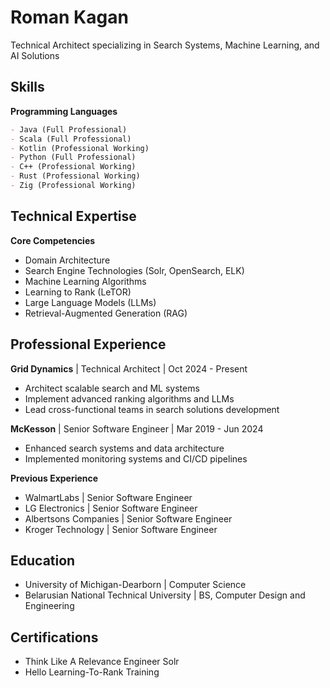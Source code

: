 # Roman Kagan

Technical Architect specializing in Search Systems, Machine Learning, and AI Solutions

## Skills

**Programming Languages**
```markdown
- Java (Full Professional)
- Scala (Full Professional)
- Kotlin (Professional Working)
- Python (Full Professional)
- C++ (Professional Working)
- Rust (Professional Working)
- Zig (Professional Working)
```

## Technical Expertise

**Core Competencies**
- Domain Architecture
- Search Engine Technologies (Solr, OpenSearch, ELK)
- Machine Learning Algorithms
- Learning to Rank (LeTOR)
- Large Language Models (LLMs)
- Retrieval-Augmented Generation (RAG)

## Professional Experience

**Grid Dynamics** | Technical Architect | Oct 2024 - Present
- Architect scalable search and ML systems
- Implement advanced ranking algorithms and LLMs
- Lead cross-functional teams in search solutions development

**McKesson** | Senior Software Engineer | Mar 2019 - Jun 2024
- Enhanced search systems and data architecture
- Implemented monitoring systems and CI/CD pipelines

**Previous Experience**
- WalmartLabs | Senior Software Engineer
- LG Electronics | Senior Software Engineer
- Albertsons Companies | Senior Software Engineer
- Kroger Technology | Senior Software Engineer

## Education

- University of Michigan-Dearborn | Computer Science
- Belarusian National Technical University | BS, Computer Design and Engineering

## Certifications

- Think Like A Relevance Engineer Solr
- Hello Learning-To-Rank Training
